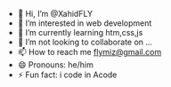 - 👋 Hi, I’m @XahidFLY
- 👀 I’m interested in web development
- 🌱 I’m currently learning htm,css,js
- 💞️ I’m not looking to collaborate on ...
- 📫 How to reach me flymiz@gmail.com
- 😄 Pronouns: he/him
- ⚡ Fun fact: i code in Acode

<!---
XahidFLY/XahidFLY is a ✨ special ✨ repository because its `README.md` (this file) appears on your GitHub profile.
You can click the Preview link to take a look at your changes.
--->
